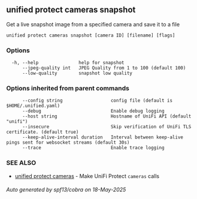 ## unified protect cameras snapshot

Get a live snapshot image from a specified camera and save it to a file

```
unified protect cameras snapshot [camera ID] [filename] [flags]
```

### Options

```
  -h, --help               help for snapshot
      --jpeg-quality int   JPEG Quality from 1 to 100 (default 100)
      --low-quality        snapshot low quality
```

### Options inherited from parent commands

```
      --config string                  config file (default is $HOME/.unified.yaml)
      --debug                          Enable debug logging
      --host string                    Hostname of UniFi API (default "unifi")
      --insecure                       Skip verification of UniFi TLS certificate. (default true)
      --keep-alive-interval duration   Interval between keep-alive pings sent for websocket streams (default 30s)
      --trace                          Enable trace logging
```

### SEE ALSO

* [unified protect cameras](unified_protect_cameras.md)	 - Make UniFi Protect `cameras` calls

###### Auto generated by spf13/cobra on 18-May-2025
